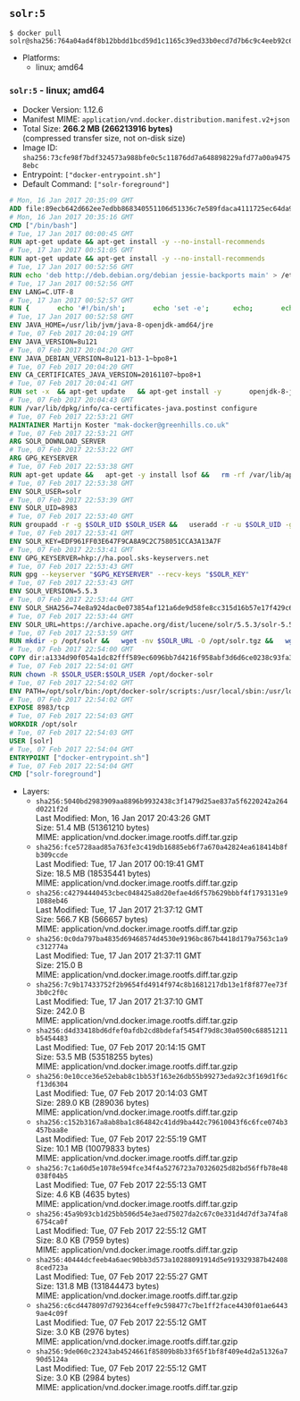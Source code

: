 ## `solr:5`

```console
$ docker pull solr@sha256:764a04ad4f8b12bbdd1bcd59d1c1165c39ed33b0ecd7d7b6c9c4eeb92c6c4e64
```

-	Platforms:
	-	linux; amd64

### `solr:5` - linux; amd64

-	Docker Version: 1.12.6
-	Manifest MIME: `application/vnd.docker.distribution.manifest.v2+json`
-	Total Size: **266.2 MB (266213916 bytes)**  
	(compressed transfer size, not on-disk size)
-	Image ID: `sha256:73cfe98f7bdf324573a988bfe0c5c11876dd7a648898229afd77a00a94758ebc`
-	Entrypoint: `["docker-entrypoint.sh"]`
-	Default Command: `["solr-foreground"]`

```dockerfile
# Mon, 16 Jan 2017 20:35:09 GMT
ADD file:89ecb642d662ee7edbb868340551106d51336c7e589fdaca4111725ec64da957 in / 
# Mon, 16 Jan 2017 20:35:16 GMT
CMD ["/bin/bash"]
# Tue, 17 Jan 2017 00:00:45 GMT
RUN apt-get update && apt-get install -y --no-install-recommends 		ca-certificates 		curl 		wget 	&& rm -rf /var/lib/apt/lists/*
# Tue, 17 Jan 2017 00:51:05 GMT
RUN apt-get update && apt-get install -y --no-install-recommends 		bzip2 		unzip 		xz-utils 	&& rm -rf /var/lib/apt/lists/*
# Tue, 17 Jan 2017 00:52:56 GMT
RUN echo 'deb http://deb.debian.org/debian jessie-backports main' > /etc/apt/sources.list.d/jessie-backports.list
# Tue, 17 Jan 2017 00:52:56 GMT
ENV LANG=C.UTF-8
# Tue, 17 Jan 2017 00:52:57 GMT
RUN { 		echo '#!/bin/sh'; 		echo 'set -e'; 		echo; 		echo 'dirname "$(dirname "$(readlink -f "$(which javac || which java)")")"'; 	} > /usr/local/bin/docker-java-home 	&& chmod +x /usr/local/bin/docker-java-home
# Tue, 17 Jan 2017 00:52:58 GMT
ENV JAVA_HOME=/usr/lib/jvm/java-8-openjdk-amd64/jre
# Tue, 07 Feb 2017 20:04:19 GMT
ENV JAVA_VERSION=8u121
# Tue, 07 Feb 2017 20:04:20 GMT
ENV JAVA_DEBIAN_VERSION=8u121-b13-1~bpo8+1
# Tue, 07 Feb 2017 20:04:20 GMT
ENV CA_CERTIFICATES_JAVA_VERSION=20161107~bpo8+1
# Tue, 07 Feb 2017 20:04:41 GMT
RUN set -x 	&& apt-get update 	&& apt-get install -y 		openjdk-8-jre-headless="$JAVA_DEBIAN_VERSION" 		ca-certificates-java="$CA_CERTIFICATES_JAVA_VERSION" 	&& rm -rf /var/lib/apt/lists/* 	&& [ "$JAVA_HOME" = "$(docker-java-home)" ]
# Tue, 07 Feb 2017 20:04:43 GMT
RUN /var/lib/dpkg/info/ca-certificates-java.postinst configure
# Tue, 07 Feb 2017 22:53:21 GMT
MAINTAINER Martijn Koster "mak-docker@greenhills.co.uk"
# Tue, 07 Feb 2017 22:53:21 GMT
ARG SOLR_DOWNLOAD_SERVER
# Tue, 07 Feb 2017 22:53:22 GMT
ARG GPG_KEYSERVER
# Tue, 07 Feb 2017 22:53:38 GMT
RUN apt-get update &&   apt-get -y install lsof &&   rm -rf /var/lib/apt/lists/*
# Tue, 07 Feb 2017 22:53:38 GMT
ENV SOLR_USER=solr
# Tue, 07 Feb 2017 22:53:39 GMT
ENV SOLR_UID=8983
# Tue, 07 Feb 2017 22:53:40 GMT
RUN groupadd -r -g $SOLR_UID $SOLR_USER &&   useradd -r -u $SOLR_UID -g $SOLR_USER $SOLR_USER
# Tue, 07 Feb 2017 22:53:41 GMT
ENV SOLR_KEY=EDF961FF03E647F9CA8A9C2C758051CCA3A13A7F
# Tue, 07 Feb 2017 22:53:41 GMT
ENV GPG_KEYSERVER=hkp://ha.pool.sks-keyservers.net
# Tue, 07 Feb 2017 22:53:43 GMT
RUN gpg --keyserver "$GPG_KEYSERVER" --recv-keys "$SOLR_KEY"
# Tue, 07 Feb 2017 22:53:43 GMT
ENV SOLR_VERSION=5.5.3
# Tue, 07 Feb 2017 22:53:44 GMT
ENV SOLR_SHA256=74e8a924dac0e073854af121a6de9d58fe8cc315d16b57e17f429c6a91b0b065
# Tue, 07 Feb 2017 22:53:44 GMT
ENV SOLR_URL=https://archive.apache.org/dist/lucene/solr/5.5.3/solr-5.5.3.tgz
# Tue, 07 Feb 2017 22:53:59 GMT
RUN mkdir -p /opt/solr &&   wget -nv $SOLR_URL -O /opt/solr.tgz &&   wget -nv $SOLR_URL.asc -O /opt/solr.tgz.asc &&   echo "$SOLR_SHA256 */opt/solr.tgz" | sha256sum -c - &&   (>&2 ls -l /opt/solr.tgz /opt/solr.tgz.asc) &&   gpg --batch --verify /opt/solr.tgz.asc /opt/solr.tgz &&   tar -C /opt/solr --extract --file /opt/solr.tgz --strip-components=1 &&   rm /opt/solr.tgz* &&   rm -Rf /opt/solr/docs/ &&   mkdir -p /opt/solr/server/solr/lib /opt/solr/server/solr/mycores &&   sed -i -e 's/#SOLR_PORT=8983/SOLR_PORT=8983/' /opt/solr/bin/solr.in.sh &&   sed -i -e '/-Dsolr.clustering.enabled=true/ a SOLR_OPTS="$SOLR_OPTS -Dsun.net.inetaddr.ttl=60 -Dsun.net.inetaddr.negative.ttl=60"' /opt/solr/bin/solr.in.sh &&   chown -R $SOLR_USER:$SOLR_USER /opt/solr &&   mkdir /docker-entrypoint-initdb.d /opt/docker-solr/
# Tue, 07 Feb 2017 22:54:00 GMT
COPY dir:a1334d90f054a1dc82fff589ec6096bb7d4216f958abf3d6d6ce0238c93fa3b3 in /opt/docker-solr/scripts 
# Tue, 07 Feb 2017 22:54:01 GMT
RUN chown -R $SOLR_USER:$SOLR_USER /opt/docker-solr
# Tue, 07 Feb 2017 22:54:02 GMT
ENV PATH=/opt/solr/bin:/opt/docker-solr/scripts:/usr/local/sbin:/usr/local/bin:/usr/sbin:/usr/bin:/sbin:/bin
# Tue, 07 Feb 2017 22:54:02 GMT
EXPOSE 8983/tcp
# Tue, 07 Feb 2017 22:54:03 GMT
WORKDIR /opt/solr
# Tue, 07 Feb 2017 22:54:03 GMT
USER [solr]
# Tue, 07 Feb 2017 22:54:04 GMT
ENTRYPOINT ["docker-entrypoint.sh"]
# Tue, 07 Feb 2017 22:54:04 GMT
CMD ["solr-foreground"]
```

-	Layers:
	-	`sha256:5040bd2983909aa8896b9932438c3f1479d25ae837a5f6220242a264d0221f2d`  
		Last Modified: Mon, 16 Jan 2017 20:43:26 GMT  
		Size: 51.4 MB (51361210 bytes)  
		MIME: application/vnd.docker.image.rootfs.diff.tar.gzip
	-	`sha256:fce5728aad85a763fe3c419db16885eb6f7a670a42824ea618414b8fb309ccde`  
		Last Modified: Tue, 17 Jan 2017 00:19:41 GMT  
		Size: 18.5 MB (18535441 bytes)  
		MIME: application/vnd.docker.image.rootfs.diff.tar.gzip
	-	`sha256:c42794440453cbec048425a8d20efae4d6f57b629bbbf4f1793131e91088eb46`  
		Last Modified: Tue, 17 Jan 2017 21:37:12 GMT  
		Size: 566.7 KB (566657 bytes)  
		MIME: application/vnd.docker.image.rootfs.diff.tar.gzip
	-	`sha256:0c0da797ba4835d69468574d4530e9196bc867b4418d179a7563c1a9c312774a`  
		Last Modified: Tue, 17 Jan 2017 21:37:11 GMT  
		Size: 215.0 B  
		MIME: application/vnd.docker.image.rootfs.diff.tar.gzip
	-	`sha256:7c9b17433752f2b9654fd4914f974c8b1681217db13e1f8f877ee73f3b0c2f0c`  
		Last Modified: Tue, 17 Jan 2017 21:37:10 GMT  
		Size: 242.0 B  
		MIME: application/vnd.docker.image.rootfs.diff.tar.gzip
	-	`sha256:d4d33418bd6dfef0afdb2cd8bdefaf5454f79d8c30a0500c68851211b5454483`  
		Last Modified: Tue, 07 Feb 2017 20:14:15 GMT  
		Size: 53.5 MB (53518255 bytes)  
		MIME: application/vnd.docker.image.rootfs.diff.tar.gzip
	-	`sha256:0e10cce36e52ebab8c1bb53f163e26db55b99273eda92c3f169d1f6cf13d6304`  
		Last Modified: Tue, 07 Feb 2017 20:14:03 GMT  
		Size: 289.0 KB (289036 bytes)  
		MIME: application/vnd.docker.image.rootfs.diff.tar.gzip
	-	`sha256:c152b3167a8ab8ba1c864842c41dd9ba442c79610043f6c6fce074b3457baa8e`  
		Last Modified: Tue, 07 Feb 2017 22:55:19 GMT  
		Size: 10.1 MB (10079833 bytes)  
		MIME: application/vnd.docker.image.rootfs.diff.tar.gzip
	-	`sha256:7c1a60d5e1078e594fce34f4a5276723a70326025d82bd56ffb78e48038f04b5`  
		Last Modified: Tue, 07 Feb 2017 22:55:13 GMT  
		Size: 4.6 KB (4635 bytes)  
		MIME: application/vnd.docker.image.rootfs.diff.tar.gzip
	-	`sha256:45a9b93cb1d25bb506d54e3aed75027da2c67c0e331d4d7df3a74fa86754ca0f`  
		Last Modified: Tue, 07 Feb 2017 22:55:12 GMT  
		Size: 8.0 KB (7959 bytes)  
		MIME: application/vnd.docker.image.rootfs.diff.tar.gzip
	-	`sha256:40444dcfeeb4a6aec90bb3d573a10288091914d5e919329387b424088ced723a`  
		Last Modified: Tue, 07 Feb 2017 22:55:27 GMT  
		Size: 131.8 MB (131844473 bytes)  
		MIME: application/vnd.docker.image.rootfs.diff.tar.gzip
	-	`sha256:c6cd4478097d792364ceffe9c598477c7be1ff2face4430f01ae64439ae4c09f`  
		Last Modified: Tue, 07 Feb 2017 22:55:12 GMT  
		Size: 3.0 KB (2976 bytes)  
		MIME: application/vnd.docker.image.rootfs.diff.tar.gzip
	-	`sha256:9de060c23243ab4524661f85809b8b33f65f1bf8f409e4d2a51326a790d5124a`  
		Last Modified: Tue, 07 Feb 2017 22:55:12 GMT  
		Size: 3.0 KB (2984 bytes)  
		MIME: application/vnd.docker.image.rootfs.diff.tar.gzip
